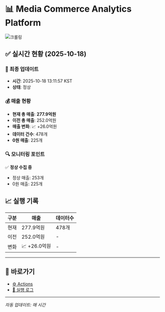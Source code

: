 # 📊 Media Commerce Analytics Platform

![크롤링](https://img.shields.io/badge/크롤링-정상-green)

## ✅ 실시간 현황 (2025-10-18)

### 📍 최종 업데이트
- **시간**: 2025-10-18 13:11:57 KST
- **상태**: 정상

### 💰 매출 현황
- **현재 총 매출**: **277.9억원**
- **이전 총 매출**: 252.0억원
- **매출 변화**: 📈 +26.0억원
- **데이터 건수**: 478개
- **0원 매출**: 225개

### 🔍 모니터링 포인트

✅ **정상 수집 중**
- 정상 매출: 253개
- 0원 매출: 225개


## 📈 실행 기록

| 구분 | 매출 | 데이터수 |
|------|------|----------|
| 현재 | 277.9억원 | 478개 |
| 이전 | 252.0억원 | - |
| 변화 | 📈 +26.0억원 | - |

---

## 🔗 바로가기

- [⚙️ Actions](../../actions)
- [📝 실행 로그](../../actions/workflows/daily_scraping.yml)

---

*자동 업데이트: 매 시간*
